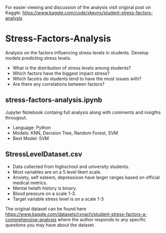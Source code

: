 For easier viewing and discussion of the analysis visit original post on Kaggle: https://www.kaggle.com/code/xkevnx/student-stress-factors-analysis

# Stress-Factors-Analysis
Analysis on the factors influencing stress levels in students.
Develop models predicting stress levels.

- What is the distribution of stress levels among students?
- Which factors have the biggest impact stress?
- Which facotrs do students tend to have the most issues with?
- Are there any correlations between factors?

## stress-factors-analysis.ipynb
Jupyter Notebook containg full analysis along with comments and insigths througout.
- Language: Python
- Models: KNN, Decision Tree, Random Forest, SVM
- Best Model: SVM 

## StressLevelDataset.csv
- Data collected from highschool and university students.
- Most variables are on a 5 level likert scale.
- Anxiety, self esteem, depressioon have larger ranges based on official medical metrics.
- Mental helath history is binary.
- Blood pressure on a scale 1-3.
- Target variable stress level is on a scale 1-3
  
The original dataset can be found here https://www.kaggle.com/datasets/rxnach/student-stress-factors-a-comprehensive-analysis where the author responds to any specific questions you may have about the dataset.
